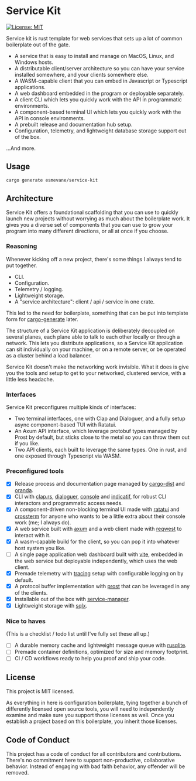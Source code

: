 # Service Kit

[![License: MIT](https://img.shields.io/badge/License-MIT-yellow.svg)](https://opensource.org/licenses/MIT)

Service kit is rust template for web services that sets up a lot of common boilerplate out of the gate.

- A service that is easy to install and manage on MacOS, Linux, and Windows hosts.
- A distributable client/server architecture so you can have your service installed somewhere, and your clients somewhere else.
- A WASM-capable client that you can embed in Javascript or Typescript applications.
- A web dashboard embedded in the program or deployable separately.
- A client CLI which lets you quickly work with the API in programmatic environments.
- A component-based terminal UI which lets you quickly work with the API in console environments.
- A prebuilt release and documentation hub setup.
- Configuration, telemetry, and lightweight database storage support out of the box.

...And more.

## Usage

```sh
cargo generate esmevane/service-kit
```

## Architecture

Service Kit offers a foundational scaffolding that you can use to quickly launch new projects without worrying as much about the boilerplate work. It gives you a diverse set of components that you can use to grow your program into many different directions, or all at once if you choose.

### Reasoning

Whenever kicking off a new project, there's some things I always tend to put together.

- CLI.
- Configuration.
- Telemetry / logging.
- Lightweight storage.
- A "service architecture": client / api / service in one crate.

This led to the need for boilerplate, something that can be put into template form for [cargo-generate][] later.

The structure of a Service Kit application is deliberately decoupled on several planes, each plane able to talk to each other locally or through a network. This lets you distribute applications, so a Service Kit application can sit individually on your machine, or on a remote server, or be operated as a cluster behind a load balancer.

Service Kit doesn't make the networking work invisible. What it does is give you the tools and setup to get to your networked, clustered service, with a little less headache.

### Interfaces

Service Kit preconfigures multiple kinds of interfaces:

- Two terminal interfaces, one with Clap and Dialoguer, and a fully setup async component-based TUI with Ratatui.
- An Axum API interface, which leverage protobuf types managed by Prost by default, but sticks close to the metal so you can throw them out if you like.
- Two API clients, each built to leverage the same types. One in rust, and one exposed through Typescript via WASM.

### Preconfigured tools

- [x] Release process and documentation page managed by [cargo-dist][] and [oranda][].
- [x] CLI with [clap.rs][], [dialoguer][], [console][] and [indicatif][], for robust CLI interactors and programmatic access needs.
- [x] A component-driven non-blocking terminal UI made with [ratatui][] and [crossterm][] for anyone who wants to be a little extra about their console work (me; I always do).
- [x] A web service built with [axum][] and a web client made with [reqwest][] to interact with it.
- [x] A wasm-capable build for the client, so you can pop it into whatever host system you like.
- [ ] A single page application web dashboard built with [vite][], embedded in the web service but deployable independently, which uses the web client.
- [x] Premade telemetry with [tracing][] setup with configurable logging on by default.
- [x] A protocol buffer implementation with [prost][] that can be leveraged in any of the clients.
- [x] Installable out of the box with [service-manager][].
- [x] Lightweight storage with [sqlx][].

### Nice to haves

(This is a checklist / todo list until I've fully set these all up.)

- [ ] A durable memory cache and lightweight message queue with [rusqlite][].
- [ ] Premade container definitions, optimized for size and memory footprint.
- [ ] CI / CD workflows ready to help you proof and ship your code.

## License

This project is MIT licensed.

As everything in here is configuration boilerplate, tying together a bunch of differently licensed open source tools, you will need to independently examine and make sure you support those licenses as well. Once you establish a project based on this boilerplate, you inherit those licenses.

## Code of Conduct

This project has a code of conduct for all contributors and contributions. There's no commitment here to support non-productive, collaborative behavior. Instead of engaging with bad faith behavior, any offender will be removed.

[sqlx]: https://github.com/launchbadge/sqlx
[cargo-dist]: https://github.com/axodotdev/cargo-dist
[oranda]: https://github.com/axodotdev/oranda
[clap.rs]: https://github.com/clap-rs/clap
[dialoguer]: https://github.com/console-rs/dialoguer
[indicatif]: https://github.com/console-rs/indicatif
[console]: https://github.com/console-rs/console
[ratatui]: https://github.com/ratatui-org/ratatui
[cargo-generate]: https://github.com/cargo-generate/cargo-generate
[axum]: https://github.com/tokio-rs/axum
[vite]: https://vitejs.dev/
[crossterm]: https://github.com/crossterm-rs/crossterm
[service-manager]: https://github.com/chipsenkbeil/service-manager-rs
[reqwest]: https://github.com/seanmonstar/reqwest
[tracing]: https://github.com/tokio-rs/tracing
[prost]: https://docs.rs/prost/latest/prost/
[rusqlite]: https://github.com/rusqlite/rusqlite
